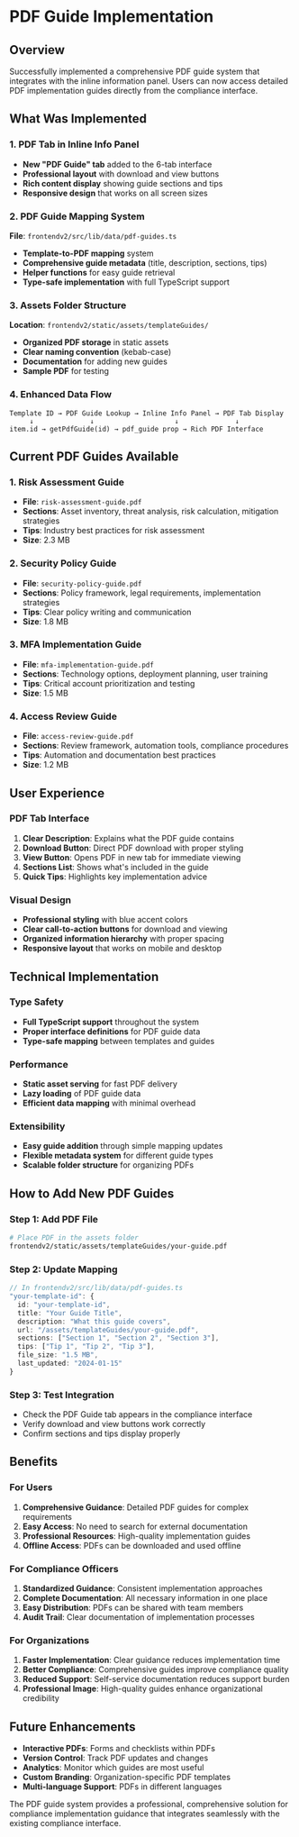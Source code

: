 # PDF Guide Implementation

## Overview

Successfully implemented a comprehensive PDF guide system that integrates with the inline information panel. Users can now access detailed PDF implementation guides directly from the compliance interface.

## What Was Implemented

### 1. PDF Tab in Inline Info Panel
- **New "PDF Guide" tab** added to the 6-tab interface
- **Professional layout** with download and view buttons
- **Rich content display** showing guide sections and tips
- **Responsive design** that works on all screen sizes

### 2. PDF Guide Mapping System
**File**: `frontendv2/src/lib/data/pdf-guides.ts`
- **Template-to-PDF mapping** system
- **Comprehensive guide metadata** (title, description, sections, tips)
- **Helper functions** for easy guide retrieval
- **Type-safe implementation** with full TypeScript support

### 3. Assets Folder Structure
**Location**: `frontendv2/static/assets/templateGuides/`
- **Organized PDF storage** in static assets
- **Clear naming convention** (kebab-case)
- **Documentation** for adding new guides
- **Sample PDF** for testing

### 4. Enhanced Data Flow
```
Template ID → PDF Guide Lookup → Inline Info Panel → PDF Tab Display
     ↓              ↓                    ↓              ↓
item.id → getPdfGuide(id) → pdf_guide prop → Rich PDF Interface
```

## Current PDF Guides Available

### 1. Risk Assessment Guide
- **File**: `risk-assessment-guide.pdf`
- **Sections**: Asset inventory, threat analysis, risk calculation, mitigation strategies
- **Tips**: Industry best practices for risk assessment
- **Size**: 2.3 MB

### 2. Security Policy Guide  
- **File**: `security-policy-guide.pdf`
- **Sections**: Policy framework, legal requirements, implementation strategies
- **Tips**: Clear policy writing and communication
- **Size**: 1.8 MB

### 3. MFA Implementation Guide
- **File**: `mfa-implementation-guide.pdf`
- **Sections**: Technology options, deployment planning, user training
- **Tips**: Critical account prioritization and testing
- **Size**: 1.5 MB

### 4. Access Review Guide
- **File**: `access-review-guide.pdf`
- **Sections**: Review framework, automation tools, compliance procedures
- **Tips**: Automation and documentation best practices
- **Size**: 1.2 MB

## User Experience

### PDF Tab Interface
1. **Clear Description**: Explains what the PDF guide contains
2. **Download Button**: Direct PDF download with proper styling
3. **View Button**: Opens PDF in new tab for immediate viewing
4. **Sections List**: Shows what's included in the guide
5. **Quick Tips**: Highlights key implementation advice

### Visual Design
- **Professional styling** with blue accent colors
- **Clear call-to-action buttons** for download and viewing
- **Organized information hierarchy** with proper spacing
- **Responsive layout** that works on mobile and desktop

## Technical Implementation

### Type Safety
- **Full TypeScript support** throughout the system
- **Proper interface definitions** for PDF guide data
- **Type-safe mapping** between templates and guides

### Performance
- **Static asset serving** for fast PDF delivery
- **Lazy loading** of PDF guide data
- **Efficient data mapping** with minimal overhead

### Extensibility
- **Easy guide addition** through simple mapping updates
- **Flexible metadata system** for different guide types
- **Scalable folder structure** for organizing PDFs

## How to Add New PDF Guides

### Step 1: Add PDF File
```bash
# Place PDF in the assets folder
frontendv2/static/assets/templateGuides/your-guide.pdf
```

### Step 2: Update Mapping
```typescript
// In frontendv2/src/lib/data/pdf-guides.ts
"your-template-id": {
  id: "your-template-id",
  title: "Your Guide Title",
  description: "What this guide covers",
  url: "/assets/templateGuides/your-guide.pdf",
  sections: ["Section 1", "Section 2", "Section 3"],
  tips: ["Tip 1", "Tip 2", "Tip 3"],
  file_size: "1.5 MB",
  last_updated: "2024-01-15"
}
```

### Step 3: Test Integration
- Check the PDF Guide tab appears in the compliance interface
- Verify download and view buttons work correctly
- Confirm sections and tips display properly

## Benefits

### For Users
1. **Comprehensive Guidance**: Detailed PDF guides for complex requirements
2. **Easy Access**: No need to search for external documentation
3. **Professional Resources**: High-quality implementation guides
4. **Offline Access**: PDFs can be downloaded and used offline

### For Compliance Officers
1. **Standardized Guidance**: Consistent implementation approaches
2. **Complete Documentation**: All necessary information in one place
3. **Easy Distribution**: PDFs can be shared with team members
4. **Audit Trail**: Clear documentation of implementation processes

### For Organizations
1. **Faster Implementation**: Clear guidance reduces implementation time
2. **Better Compliance**: Comprehensive guides improve compliance quality
3. **Reduced Support**: Self-service documentation reduces support burden
4. **Professional Image**: High-quality guides enhance organizational credibility

## Future Enhancements

- **Interactive PDFs**: Forms and checklists within PDFs
- **Version Control**: Track PDF updates and changes
- **Analytics**: Monitor which guides are most useful
- **Custom Branding**: Organization-specific PDF templates
- **Multi-language Support**: PDFs in different languages

The PDF guide system provides a professional, comprehensive solution for compliance implementation guidance that integrates seamlessly with the existing compliance interface.
